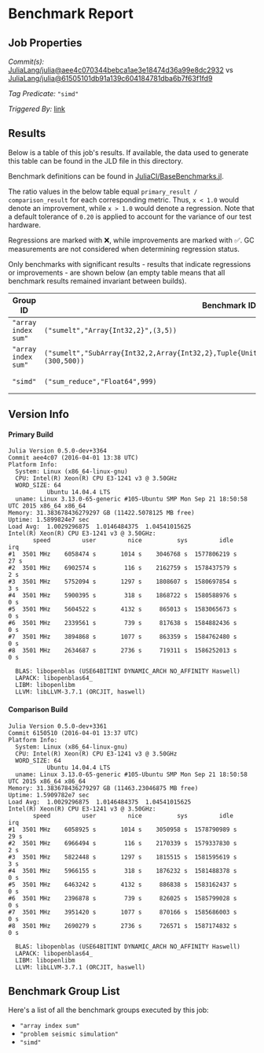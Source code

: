 # Benchmark Report

## Job Properties

*Commit(s):* [JuliaLang/julia@aee4c070344bebca1ae3e18474d36a99e8dc2932](https://github.com/JuliaLang/julia/commit/aee4c070344bebca1ae3e18474d36a99e8dc2932) vs [JuliaLang/julia@61505101db91a139c604184781dba6b7f63f1fd9](https://github.com/JuliaLang/julia/commit/61505101db91a139c604184781dba6b7f63f1fd9)

*Tag Predicate:* `"simd"`

*Triggered By:* [link](https://github.com/JuliaLang/julia/pull/13463#issuecomment-204402679)

## Results

Below is a table of this job's results. If available, the data used to generate this
table can be found in the JLD file in this directory.

Benchmark definitions can be found in [JuliaCI/BaseBenchmarks.jl](https://github.com/JuliaCI/BaseBenchmarks.jl).

The ratio values in the below table equal `primary_result / comparison_result` for each corresponding
metric. Thus, `x < 1.0` would denote an improvement, while `x > 1.0` would denote a regression.
Note that a default tolerance of `0.20` is applied to account for the variance of our test
hardware.

Regressions are marked with :x:, while improvements are marked with :white_check_mark:. GC
measurements are not considered when determining regression status.

Only benchmarks with significant results - results that indicate regressions or improvements - are
shown below (an empty table means that all benchmark results remained invariant between builds).

| Group ID | Benchmark ID | time | GC time | memory allocated | number of allocations |
|----------|--------------|------|---------|------------------|-----------------------|
| `"array index sum"` | `("sumelt","Array{Int32,2}",(3,5))` | **0.80** :white_check_mark: | 1.00 | 1.00 | 1.00 |
| `"array index sum"` | `("sumelt","SubArray{Int32,2,Array{Int32,2},Tuple{UnitRange{Int64},UnitRange{Int64}},false}",(300,500))` | **1.47** :x: | 1.00 | 1.00 | 1.00 |
| `"simd"` | `("sum_reduce","Float64",999)` | **0.74** :white_check_mark: | 1.00 | 1.00 | 1.00 |

## Version Info

#### Primary Build

```
Julia Version 0.5.0-dev+3364
Commit aee4c07 (2016-04-01 13:38 UTC)
Platform Info:
  System: Linux (x86_64-linux-gnu)
  CPU: Intel(R) Xeon(R) CPU E3-1241 v3 @ 3.50GHz
  WORD_SIZE: 64
           Ubuntu 14.04.4 LTS
  uname: Linux 3.13.0-65-generic #105-Ubuntu SMP Mon Sep 21 18:50:58 UTC 2015 x86_64 x86_64
Memory: 31.383678436279297 GB (11422.5078125 MB free)
Uptime: 1.5899824e7 sec
Load Avg:  1.0029296875  1.0146484375  1.04541015625
Intel(R) Xeon(R) CPU E3-1241 v3 @ 3.50GHz: 
       speed         user         nice          sys         idle          irq
#1  3501 MHz    6058474 s       1014 s    3046768 s  1577806219 s         27 s
#2  3501 MHz    6902574 s        116 s    2162759 s  1578437579 s          2 s
#3  3501 MHz    5752094 s       1297 s    1808607 s  1580697854 s          3 s
#4  3501 MHz    5900395 s        318 s    1868722 s  1580588976 s          0 s
#5  3501 MHz    5604522 s       4132 s     865013 s  1583065673 s          0 s
#6  3501 MHz    2339561 s        739 s     817638 s  1584882436 s          0 s
#7  3501 MHz    3894868 s       1077 s     863359 s  1584762480 s          0 s
#8  3501 MHz    2634687 s       2736 s     719311 s  1586252013 s          0 s

  BLAS: libopenblas (USE64BITINT DYNAMIC_ARCH NO_AFFINITY Haswell)
  LAPACK: libopenblas64_
  LIBM: libopenlibm
  LLVM: libLLVM-3.7.1 (ORCJIT, haswell)

```

#### Comparison Build

```
Julia Version 0.5.0-dev+3361
Commit 6150510 (2016-04-01 13:37 UTC)
Platform Info:
  System: Linux (x86_64-linux-gnu)
  CPU: Intel(R) Xeon(R) CPU E3-1241 v3 @ 3.50GHz
  WORD_SIZE: 64
           Ubuntu 14.04.4 LTS
  uname: Linux 3.13.0-65-generic #105-Ubuntu SMP Mon Sep 21 18:50:58 UTC 2015 x86_64 x86_64
Memory: 31.383678436279297 GB (11463.23046875 MB free)
Uptime: 1.5909782e7 sec
Load Avg:  1.0029296875  1.0146484375  1.04541015625
Intel(R) Xeon(R) CPU E3-1241 v3 @ 3.50GHz: 
       speed         user         nice          sys         idle          irq
#1  3501 MHz    6058925 s       1014 s    3050958 s  1578790989 s         29 s
#2  3501 MHz    6966494 s        116 s    2170339 s  1579337830 s          2 s
#3  3501 MHz    5822448 s       1297 s    1815515 s  1581595619 s          3 s
#4  3501 MHz    5966155 s        318 s    1876232 s  1581488378 s          0 s
#5  3501 MHz    6463242 s       4132 s     886838 s  1583162437 s          0 s
#6  3501 MHz    2396878 s        739 s     826025 s  1585799028 s          0 s
#7  3501 MHz    3951420 s       1077 s     870166 s  1585686003 s          0 s
#8  3501 MHz    2690279 s       2736 s     726571 s  1587174832 s          0 s

  BLAS: libopenblas (USE64BITINT DYNAMIC_ARCH NO_AFFINITY Haswell)
  LAPACK: libopenblas64_
  LIBM: libopenlibm
  LLVM: libLLVM-3.7.1 (ORCJIT, haswell)

```

## Benchmark Group List

Here's a list of all the benchmark groups executed by this job:

- `"array index sum"`
- `"problem seismic simulation"`
- `"simd"`
